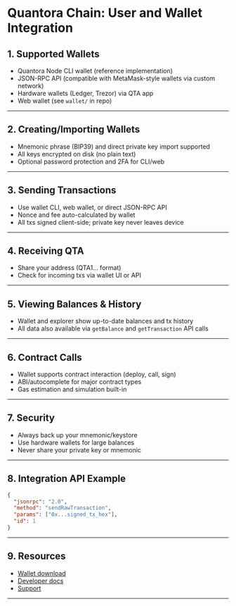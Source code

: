 # Quantora Chain: User and Wallet Integration

## 1. Supported Wallets

- Quantora Node CLI wallet (reference implementation)
- JSON-RPC API (compatible with MetaMask-style wallets via custom network)
- Hardware wallets (Ledger, Trezor) via QTA app
- Web wallet (see `wallet/` in repo)

---

## 2. Creating/Importing Wallets

- Mnemonic phrase (BIP39) and direct private key import supported
- All keys encrypted on disk (no plain text)
- Optional password protection and 2FA for CLI/web

---

## 3. Sending Transactions

- Use wallet CLI, web wallet, or direct JSON-RPC API
- Nonce and fee auto-calculated by wallet
- All txs signed client-side; private key never leaves device

---

## 4. Receiving QTA

- Share your address (QTA1... format)
- Check for incoming txs via wallet UI or API

---

## 5. Viewing Balances & History

- Wallet and explorer show up-to-date balances and tx history
- All data also available via `getBalance` and `getTransaction` API calls

---

## 6. Contract Calls

- Wallet supports contract interaction (deploy, call, sign)
- ABI/autocomplete for major contract types
- Gas estimation and simulation built-in

---

## 7. Security

- Always back up your mnemonic/keystore
- Use hardware wallets for large balances
- Never share your private key or mnemonic

---

## 8. Integration API Example

```json
{
  "jsonrpc": "2.0",
  "method": "sendRawTransaction",
  "params": ["0x...signed_tx_hex"],
  "id": 1
}
```

---

## 9. Resources

- [Wallet download](https://quantora.org/wallet)
- [Developer docs](https://quantora.org/dev)
- [Support](mailto:support@quantora.org)

---